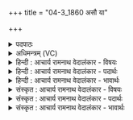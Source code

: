 +++
title = "04-3_1860 असौ या"

+++
<details><summary>पदपाठः</summary>

अ꣣सौ꣢। या। से꣡ना꣢꣯। म꣣रुतः। प꣡रे꣢꣯षाम्। अ꣣भ्ये꣡ति꣢। अ꣣भि। ए꣡ति꣢꣯। नः꣣। ओ꣡ज꣢꣯सा। स्प꣡र्ध꣢꣯माना। ताम्। गू꣣हत। त꣡म꣢꣯सा। अ꣡प꣢꣯व्रतेन। अ꣡प꣢꣯। व्र꣣तेन। य꣡था꣢꣯। ए꣣ते꣡षा꣢म्। अ꣣न्यः꣢। अ꣣न्। यः꣢। अ꣣न्य꣢म्। अ꣣न्। य꣢म्। न। जा꣣ना꣢त्। १८६०।
</details>

<details><summary>अधिमन्त्रम् (VC)</summary>

- मरुतः
- अप्रतिरथ ऐन्द्रः
- त्रिष्टुप्
- धैवतः
</details>

<details><summary>हिन्दी : आचार्य रामनाथ वेदालंकार - विषयः</summary>

अगले मन्त्र में शत्रुओं को मोह में डालने की प्रेरणा दी गयी है।
</details>

<details><summary>हिन्दी : आचार्य रामनाथ वेदालंकार - पदार्थः</summary>

पदार्थान्वय -  हे (मरुतः) प्राणो वा वीर सैनिको ! (असौ या) यह जो (ओजसा) अपने बल से (स्पर्धमाना) हमसे स्पर्धा करती हुई (परेषाम्) शत्रुओं की (सेना) सेना (नः अभ्येति) हमारी ओर बढ़ी आ रही है, (ताम्) उस सेना को (अपव्रतेन) जिसमें कार्य बन्द हो जाते हैं,ऐसे (तमसा) अन्धकार से (गूहत) आच्छन्न कर दो, (यथा) जिससे (एतेषाम्) इनमें (अन्यः) एक (अन्यम्) दूसरे को (न जानात्) न जान सके ॥३॥
</details>

<details><summary>हिन्दी : आचार्य रामनाथ वेदालंकार - भावार्थः</summary>

भावार्थ -  जैसे युद्ध में सम्मोहनास्त्र के प्रयोग द्वारा घोर अन्धकार के व्याप्त हो जाने पर शत्रु एक-दूसरे को ही नहीं देख पाते,वैसे ही जीवात्मा के प्राणायाम द्वारा प्रयुक्त सम्मोहन से सभी आन्तरिक काम-क्रोध आदि वा अविद्या-अस्मिता आदि शत्रु सर्वथा मोह को प्राप्त हो जाएँ ॥३॥
</details>

<details><summary>संस्कृत : आचार्य रामनाथ वेदालंकार - विषयः</summary>

अथ शत्रुमोहनाय प्रेरयति।
</details>

<details><summary>संस्कृत : आचार्य रामनाथ वेदालंकार - पदार्थः</summary>

पदार्थान्वय -  हे (मरुतः) प्राणाः वीराः सैनिका वा ! (असौ या) एषा या (ओजसा) बलेन (स्पर्धमाना) स्पर्धां कुर्वती (परेषाम्) शत्रूणाम् (सेना) पृतना (नः अभ्येति) अस्मान् प्रत्यागच्छति, (ताम्) सेनाम् (अपव्रतेन) अपगतानि व्रतानि कर्माणि यस्मिंस्तेन (तमसा) अन्धकारेण (गूहत) आच्छादयत।[गुहू संवरणे,भ्वादिः,गुणाभावश्छान्दसः।] (यथा) येन प्रकारेण (एतेषाम्) एषां शत्रूणां मध्ये (अन्यः) एकः (अन्यम्) अपरम् (न जानात्) न जानाति।[ज्ञा अवबोधने धातोर्लेटि रूपम्]॥३॥२
</details>

<details><summary>संस्कृत : आचार्य रामनाथ वेदालंकार - भावार्थः</summary>

भावार्थ -  यथा युद्धे संमोहनास्त्रप्रयोगेण घने तमसि बाह्याः शत्रवोऽन्योन्यमेव न द्रष्टुं प्रभवन्ति तथैव जीवात्मना प्राणायामद्वारा प्रयुक्तेन संमोहनेनाभ्यन्तराः सर्वेऽपि कामक्रोधादयोऽविद्याऽस्मितादयो वा शत्रवः सर्वथा मुह्येरन् ॥३॥
</details>
